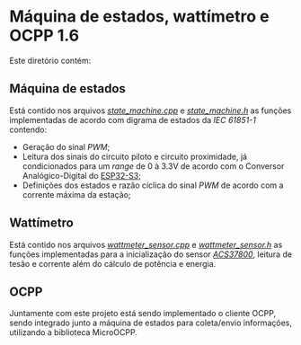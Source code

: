 # Máquina de estados, wattímetro e OCPP 1.6
Este diretório contém:
## Máquina de estados
Está contido nos arquivos [*state_machine.cpp*](src/state_machine.cpp) e [*state_machine.h*](src/state_machine.h) as funções implementadas de acordo com digrama de estados da *IEC 61851-1* contendo:
 - Geração do sinal *PWM*;
 - Leitura dos sinais do circuito piloto e circuito proximidade, já condicionados para um *range* de 0 à 3.3V de acordo com o Conversor Analógico-Digital do [ESP32-S3](https://docs.espressif.com/projects/esp-idf/en/stable/esp32s3/hw-reference/esp32s3/user-guide-devkitc-1.html);
 - Definições dos estados e razão cíclica do sinal *PWM* de acordo com a corrente máxima da estação;
  
## Wattímetro
Está contido nos arquivos [*wattmeter_sensor.cpp*](src/wattmeter_sensor.cpp) e [*wattmeter_sensor.h*](src/wattmeter_sensor.h) as funções implementadas para a inicialização do sensor [*ACS37800*](https://www.allegromicro.com/en/products/sense/current-sensor-ics/zero-to-fifty-amp-integrated-conductor-sensor-ics/acs37800), leitura de tesão e corrente além do cálculo de potência e energia.

## OCPP
Juntamente com este projeto está sendo implementado o cliente OCPP, sendo integrado junto a máquina de estados para coleta/envio informações, utilizando a biblioteca MicroOCPP. 

